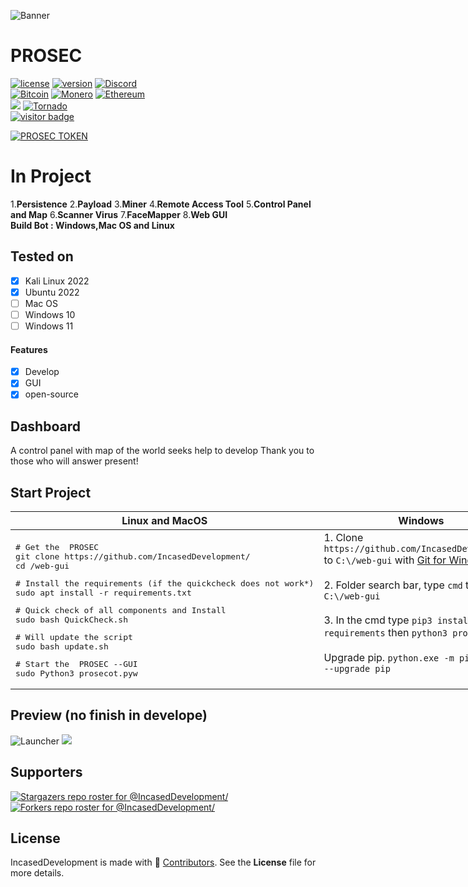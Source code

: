 ![Banner](https://github.com/IncasedDevelopment//blob/main/web-gui/prosecot/assets/images/logo/C.png)
#  PROSEC
[![license](https://img.shields.io/badge/license-MIT-brightgreen.svg)](https://github.com/IncasedDevelopment/)
[![version](https://img.shields.io/badge/version-2.0-blue.svg)](https://github.com/IncasedDevelopment/)
[![Discord](https://img.shields.io/discord/979349329909264414?label=Discord&logo=Discord)](http://discord.gg/xpaxKBEx9t)
<br>
[![Bitcoin](https://img.shields.io/badge/Bitcoin-accepted%20payment-red)](https://img.shields.io/badge/-bc1qsa9hpku5un9uksf8eg6u6qrukyyvddu07e8kmj-lightgrey)
[![Monero](https://img.shields.io/badge/Monero-accepted%20payment-orange)](https://img.shields.io/badge/-8Bo121p2BE8YLN6RoXfggi5Vtjqn5TCvgChopRRRczKtgXLbbWyz6mfMXhteKa7MpJRuxiUtxTmZFZiD8upBL4PsLSf9BPQ-lightgrey)
[![Ethereum](https://img.shields.io/badge/Ethereum-accepted%20payment-blue)](https://img.shields.io/badge/-0x9E85b764DEb1988b9F722Bb292Bf88f2D090026D-lightgrey)
<br>
[![](https://img.shields.io/badge/Site--pink.svg)](https://iane.eu/)
[![Tornado](https://img.shields.io/badge/NOVA-Tornado%20Cash-brightgreen.svg)](https://img.shields.io/badge/-available%20/09/2022-lightgrey)
<br>
[![visitor badge](https://visitor-badge.laobi.icu/badge?page_id=IncasedDevelopment.&left_color=gray&right_color=purple&left_text=New%20Visitors%20Today)](https://github.com/IncasedDevelopment)
<br>

[![PROSEC TOKEN](https://img.shields.io/badge/PROSEC%20TOKEN-pink.svg)](https://app.bogged.finance/swap?tokenIn=BNB&tokenOut=0xdf31C98e74cf5aD09312f15D454C3C5ac27BcF36&embed=1)

# In Project
1.__Persistence__
2.__Payload__
3.__Miner__
4.__Remote Access Tool__
5.__Control Panel and Map__
6.__Scanner Virus__
7.__FaceMapper__
8.__Web GUI__
<br>
__Build Bot : Windows,Mac OS and Linux__

## Tested on
- [x] Kali Linux 2022
- [x] Ubuntu 2022
- [ ] Mac OS
- [ ] Windows 10
- [ ] Windows 11
#### Features
- [x] Develop
- [x] GUI
- [x] open-source

## Dashboard
A control panel with map of the world
seeks help to develop Thank you to those who will answer present!

## Start Project

<table width="100%" style="width:100%; display:table;">
 <thead>
  <tr>
   <th width="50%" style="width:50%;">Linux and MacOS</th>
   <th width="50%" style="width:50%;">Windows</th>
  </tr>
 </thead>
 <tbody style="vertical-align: bottom;">
  <tr>
   <td>
<div class="highlight highlight-source-shell"><pre># Get the  PROSEC
git clone https://github.com/IncasedDevelopment/
cd /web-gui</pre></div>
<div class="highlight highlight-source-shell"><pre># Install the requirements (if the quickcheck does not work*)
sudo apt install -r requirements.txt</pre></div>
<div class="highlight highlight-source-shell"><pre># Quick check of all components and Install
sudo bash QuickCheck.sh</pre></div>
<div class="highlight highlight-source-shell"><pre># Will update the script
sudo bash update.sh</pre></div>
<div class="highlight highlight-source-shell"><pre># Start the  PROSEC --GUI
sudo Python3 prosecot.pyw</pre></div>
   </td>
   <td>
    1. Clone <code>https://github.com/IncasedDevelopment/</code> to <code>C:\/web-gui</code> with <a href="https://git-scm.com/downloads">Git for Windows</a><br/><br/>
     2. Folder search bar, type <code>cmd</code> to <code>C:\/web-gui</code></a><br/><br/>
      3. In the cmd type <code>pip3 install -r requirements</code> then <code>python3 prosecot.pyw</code></a><br/><br/>
       Upgrade pip. <code>python.exe -m pip install --upgrade pip</code></a><br/><br/>
   </td>
  </tr>
 </tbody>
</table>

## Preview (no finish in develope)
![Launcher](https://github.com/IncasedDevelopment//blob/main/web-gui/prosecot/assets/images/screen/LoginVLCAD231119.png)
![](https://github.com/IncasedDevelopment//blob/main/web-gui/prosecot/assets/images/screen/DashboardVLCAD231119.png)

## Supporters
[![Stargazers repo roster for @IncasedDevelopment/](https://reporoster.com/stars/dark/IncasedDevelopment/)](https://github.com/IncasedDevelopment//stargazers)
[![Forkers repo roster for @IncasedDevelopment/](https://reporoster.com/forks/dark/IncasedDevelopment/)](https://github.com/IncasedDevelopment//network/members)

## License
IncasedDevelopment is made with 🖤 [Contributors](https://github.com/IncasedDevelopment//graphs/contributors). See the **License** file for more details.
